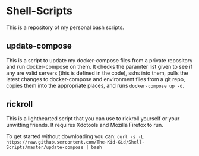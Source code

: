 # Shell-Scripts

This is a repository of my personal bash scripts.

## update-compose

This is a script to update my docker-compose files from a private repository and run docker-compose on them. It checks the paramter list given to see if any are valid servers (this is defined in the code), sshs into them, pulls the latest changes to docker-compose and environment files from a git repo, copies them into the appropriate places, and runs `docker-compose up -d`.

## rickroll

This is a lighthearted script that you can use to rickroll yourself or your unwitting friends. It requires Xdotools and Mozilla Firefox to run.

To get started without downloading you can:
    `curl -s -L https://raw.githubusercontent.com/The-Kid-Gid/Shell-Scripts/master/update-compose | bash`
